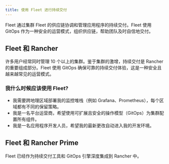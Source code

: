 ```yaml
---
title: 使用 Fleet 进行持续交付
---
```


<head>
  <link rel="canonical" href="https://ranchermanager.docs.rancher.com/zh/integrations-in-rancher/fleet"/>
</head>

Fleet 通过集群 Fleet 的供应链协调和管理应用程序的持续交付。Fleet 使用 GitOps 作为一种安全的运营模式，组织供应链，帮助团队及时自信地交付。

## Fleet 和 Rancher

许多用户经常同时管理 10 个以上的集群。鉴于集群的激增，持续交付是 Rancher 的重要组成部分。Fleet 使用 GitOps 确保可靠的持续交付体验，这是一种安全且越来越常见的运营模式。

### 我什么时候应该使用 Fleet? 

- 我需要跨地理区域部署我的监控堆栈（例如 Grafana、Prometheus），每个区域都有不同的保留策略。
- 我是一名平台运营商，希望使用可扩展且安全的操作模型（GitOps）为集群配置所有组件。
- 我是一名应用程序开发人员，希望我的最新更改自动进入我的开发环境。 

## Fleet 和 Rancher Prime

Fleet 已经作为持续交付工具和 GitOps 引擎深度集成到 Rancher 中。 

<!--
- In future, we can have additional value adds like sharding controller (Manage shards for user) or notification controller (Event dispatcher/receiver) for prime customer only.
--> 

